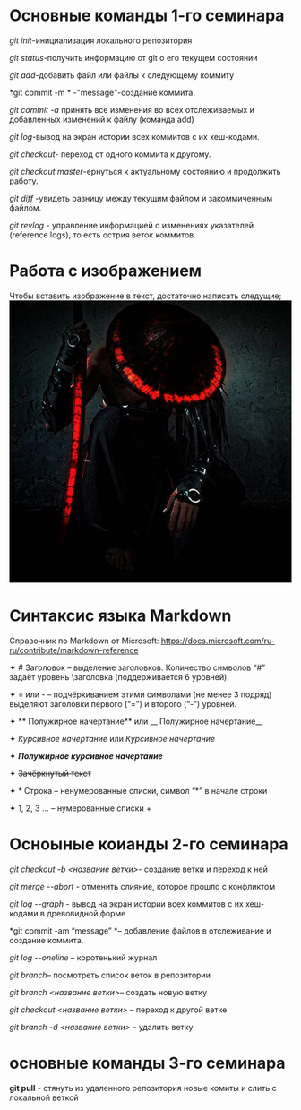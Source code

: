 # Основные команды 1-го семинара
 *git init*-инициализация локального репозитория


 *git status*-получить информацию от git о его текущем состоянии

 *git add*-добавить файл или файлы к следующему коммиту

 *git commit -m * -"message"-создание коммита.

  *git commit -a* принять все изменения во всех отслеживаемых и добавленных изменений к файлу (команда add)

 *git log*-вывод на экран истории всех коммитов с их хеш-кодами.
 
 *git checkout*- переход от одного коммита к другому.

 *git checkout master*-ернуться к актуальному состоянию и продолжить работу.

  *git diff* -увидеть разницу между текущим файлом и закоммиченным файлом.

 *git revlog* - управление информацией о изменениях указателей (reference logs), то есть острия веток коммитов.

  # Работа с изображением 

  Чтобы вставить изображение в текст,
  достаточно написать следущие;
  ![привет](way.mg.jpg)


  # Синтаксис языка Markdown

 Справочник по Markdown от Microsoft:
https://docs.microsoft.com/ru-ru/contribute/markdown-reference

✦	# Заголовок – выделение заголовков. Количество символов “#” задаёт уровень \заголовка  (поддерживается 6 уровней).

✦	= или - – подчёркиванием этими символами (не менее 3 подряд) выделяют заголовки  первого (“=”) и второго (“-”) уровней.

✦	** Полужирное начертание** или __ Полужирное начертание__

✦	*Курсивное начертание* или _Курсивное начертание_

✦	***Полужирное курсивное начертание***

✦	~~Зачёркнутый текст~~

✦	* Строка – ненумерованные списки, символ “*” в начале строки

✦	1, 2, 3 … – нумерованные списки
 +
  # Осноыные коианды 2-го семинара

*git checkout  -b <название ветки>*- создание ветки и переход к ней

*git merge --abort* - отменить слияние, которое прошло с конфликтом

*git log --graph* - вывод на экран истории всех коммитов с их хеш-кодами в древовидной форме

 *git commit -am “message” *– добавление файлов в отслеживание и       создание коммита.

*git log --oneline* – коротенький журнал

*git branch*– посмотреть список веток в репозитории

*git branch <название ветки>*– создать новую ветку

*git checkout <название ветки>* – переход к другой ветке

*git branch -d <название ветки>* – удалить ветку
  
 # основные команды 3-го семинара
 
 **git pull** - стянуть из удаленного репозитория новые комиты и слить с локальной веткой